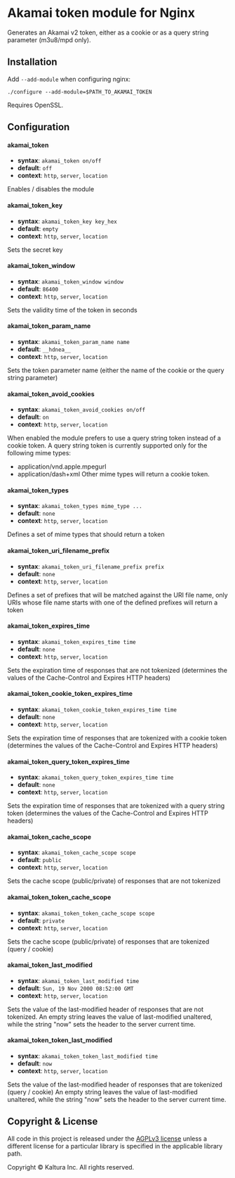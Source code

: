 # Akamai token module for Nginx

Generates an Akamai v2 token, either as a cookie or as a query string parameter (m3u8/mpd only).

## Installation

Add `--add-module` when configuring nginx:

    ./configure --add-module=$PATH_TO_AKAMAI_TOKEN

Requires OpenSSL.

## Configuration

#### akamai_token
* **syntax**: `akamai_token on/off`
* **default**: `off`
* **context**: `http`, `server`, `location`

Enables / disables the module

#### akamai_token_key
* **syntax**: `akamai_token_key key_hex`
* **default**: `empty`
* **context**: `http`, `server`, `location`

Sets the secret key

#### akamai_token_window
* **syntax**: `akamai_token_window window`
* **default**: `86400`
* **context**: `http`, `server`, `location`

Sets the validity time of the token in seconds

#### akamai_token_param_name
* **syntax**: `akamai_token_param_name name`
* **default**: `__hdnea__`
* **context**: `http`, `server`, `location`

Sets the token parameter name (either the name of the cookie or the query string parameter)

#### akamai_token_avoid_cookies
* **syntax**: `akamai_token_avoid_cookies on/off`
* **default**: `on`
* **context**: `http`, `server`, `location`

When enabled the module prefers to use a query string token instead of a cookie token.
A query string token is currently supported only for the following mime types:
* application/vnd.apple.mpegurl
* application/dash+xml
Other mime types will return a cookie token.

#### akamai_token_types
* **syntax**: `akamai_token_types mime_type ...`
* **default**: `none`
* **context**: `http`, `server`, `location`

Defines a set of mime types that should return a token

#### akamai_token_uri_filename_prefix
* **syntax**: `akamai_token_uri_filename_prefix prefix`
* **default**: `none`
* **context**: `http`, `server`, `location`

Defines a set of prefixes that will be matched against the URI file name, only URIs whose file name
starts with one of the defined prefixes will return a token

#### akamai_token_expires_time
* **syntax**: `akamai_token_expires_time time`
* **default**: `none`
* **context**: `http`, `server`, `location`

Sets the expiration time of responses that are not tokenized 
(determines the values of the Cache-Control and Expires HTTP headers)

#### akamai_token_cookie_token_expires_time
* **syntax**: `akamai_token_cookie_token_expires_time time`
* **default**: `none`
* **context**: `http`, `server`, `location`

Sets the expiration time of responses that are tokenized with a cookie token 
(determines the values of the Cache-Control and Expires HTTP headers)

#### akamai_token_query_token_expires_time
* **syntax**: `akamai_token_query_token_expires_time time`
* **default**: `none`
* **context**: `http`, `server`, `location`

Sets the expiration time of responses that are tokenized with a query string token 
(determines the values of the Cache-Control and Expires HTTP headers)

#### akamai_token_cache_scope
* **syntax**: `akamai_token_cache_scope scope`
* **default**: `public`
* **context**: `http`, `server`, `location`

Sets the cache scope (public/private) of responses that are not tokenized

#### akamai_token_token_cache_scope
* **syntax**: `akamai_token_token_cache_scope scope`
* **default**: `private`
* **context**: `http`, `server`, `location`

Sets the cache scope (public/private) of responses that are tokenized (query / cookie)

#### akamai_token_last_modified
* **syntax**: `akamai_token_last_modified time`
* **default**: `Sun, 19 Nov 2000 08:52:00 GMT`
* **context**: `http`, `server`, `location`

Sets the value of the last-modified header of responses that are not tokenized.
An empty string leaves the value of last-modified unaltered, while the string "now" sets the header to the server current time.

#### akamai_token_token_last_modified
* **syntax**: `akamai_token_token_last_modified time`
* **default**: `now`
* **context**: `http`, `server`, `location`

Sets the value of the last-modified header of responses that are tokenized (query / cookie)
An empty string leaves the value of last-modified unaltered, while the string "now" sets the header to the server current time.

## Copyright & License

All code in this project is released under the [AGPLv3 license](http://www.gnu.org/licenses/agpl-3.0.html) unless a different license for a particular library is specified in the applicable library path. 

Copyright © Kaltura Inc. All rights reserved.

